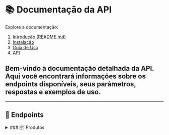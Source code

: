 # 📚 Documentação da API

Explore a documentação:

1. [Introdução (README.md)](../README.md)
2. [Instalação](INSTALL.md)
3. [Guia de Uso](USAGE.md)
4. [API](API.md)


## Bem-vindo à documentação detalhada da API. Aqui você encontrará informações sobre os endpoints disponíveis, seus parâmetros, respostas e exemplos de uso.

---
## 📂 Endpoints

<details>
  <summary>### 📦 Produtos</summary>

### 1. **[GET]/api/Clients**
#### Descrição:
Retorna a lista de recursos disponíveis.

#### Parâmetros:
- **Query Parameters (opcional):**
  - `pageNumber` (integer): Número da página. Exemplo: `1`.
  - `pageSize` (integer): Quantidade de itens por página. Exemplo: `10`.

#### Exemplo de Requisição:
```bash
curl -X GET "http://localhost:7198/api/Client?pageNumber=1&pageSize=10" -H "Accept: application/json"
```

#### **Exemplo de Retorno[200]**:
```json
{
  "pageNumber": 1,
  "pageSize": 2,
  "totalItems": 1005,
  "totalPages": 503,
  "items": [
    {
      "id": "guid-id",
      "name": "name-client",
      "email": "email-client",
      "city": "city-client",
      "pathImage": null
    },
    {
      "id": "guid-id",
      "name": "name-client",
      "email": "email-client",
      "city": "city-client",
      "pathImage": null
    },
  ]
}
```

---

### 2. **[GET]/api/Clients/{id}**
#### Descrição:
Retorna o cliente por id.

#### Parâmetros:
- **Path Parameters (obrigatório):**
  - `id` (guid): id do cliente. Exemplo: `3fa85f64-5717-4562-b3fc-2c963f66afa6`.

#### Exemplo de Requisição:
```bash
curl -X GET "http://localhost:7198/api/Clients/3fa85f64-5717-4562-b3fc-2c963f66afa6" -H "Accept: application/json"
```

#### **Exemplo de Retorno[200]:**
```json
{
  "id": "guid-id",
  "name": "name-client",
  "email": "email-client",
  "city": "city-client",
  "pathImage": null
}
```

---

### 3. **[GET]/api/Clients/{name}**
#### Descrição:
Retorna o cliente por nome. Busca cliente com nome relacionado ao parâmetro.

#### Parâmetros:
- **Path Parameters (obrigatório):**
  - `name` (string): nome do cliente. Exemplo: `Jose`.

#### Exemplo de Requisição:
```bash
curl -X GET "http://localhost:7198/api/Clients/Jose" -H "Accept: application/json"
```

#### **Exemplo de Retorno[200]:**
```json
[
    {
    "id": "guid-id",
    "name": "name-client",
    "email": "email-client",
    "city": "city-client",
    "pathImage": null
    }
]
```

---

### 4. **[Post]/api/Clients**
#### Descrição:
Cadastro de novo cliente.

#### Parâmetros:
- **Json Data (obrigatório):**
  - `name` (string): nome do cliente. Exemplo: `Jose`.
  - `email` (string): email do cliente (valor unico). Exemplo: `jose@email.com`.
  - `city` (string): cidade do cliente. Exemplo: `Curitiba`.

#### Exemplo de Requisição:
```bash
curl -X POST "http://localhost:7198/api/Clients" -H "Accept: application/json"
```

#### Exemplo de json data:
```json
{
  "name": "Jose",
  "email": "jose@email.com",
  "city": "Curitiba"
}
```

#### **Exemplo de Retorno[200]:**
```json
{
"id": "guid-id",
"name": "name-client",
"email": "email-client",
"city": "city-client",
"pathImage": null
}
```

---

### 5. **[Put]/api/Clients**
#### Descrição:
Atualizar dados do cliente.

#### Parâmetros:
- **Json Data (obrigatório):**
  - `id` (guid): id do cliente. Exemplo: `3fa85f64-5717-4562-b3fc-2c963f66afa6`.
  - `name` (string): nome do cliente. Exemplo: `Jose`.
  - `email` (string): email do cliente (valor unico). Exemplo: `jose@email.com`.
  - `city` (string): cidade do cliente. Exemplo: `Curitiba`.
  - `pathImage` (string): cidade do cliente. Exemplo: `null`.

#### Exemplo de Requisição:
```bash
curl -X PUT "http://localhost:7198/api/Clients" -H "Accept: application/json"
```

#### Exemplo de json data:
```json
{
    "id": "3fa85f64-5717-4562-b3fc-2c963f66afa6",
    "name": "Jose",
    "email": "jose@email.com",
    "city": "Curitiba",
    "pathImage": null
}
```

#### **Exemplo de Retorno[200]:**
```json
{
"id": "guid-id",
"name": "name-client",
"email": "email-client",
"city": "city-client",
"pathImage": null
}
```

---

### 6. **[Delete]/api/Clients/{id}**
#### Descrição:
Deletar cliente.

#### Parâmetros:
- **Path Parameters (obrigatório):**
  - `id` (guid): id do cliente. Exemplo: `3fa85f64-5717-4562-b3fc-2c963f66afa6`

#### Exemplo de Requisição:
```bash
curl -X DELETE "http://localhost:7198/api/Clients/3fa85f64-5717-4562-b3fc-2c963f66afa6" -H "Accept: application/json"
```

#### **Retorno[204]**

---

### 7. **[POST]/api/Clients/file**
#### Descrição:
Adicionar imagem ao cliente.

#### Parâmetros:
- **Form Data (obrigatório):**
  - `id` (guid): id do cliente. Exemplo: `3fa85f64-5717-4562-b3fc-2c963f66afa6`
  - `pathImage` (file): imagem do cliente.

#### Exemplo de Requisição:
```bash
curl -X POST "http://localhost:7198/api/Clients/" -H "Content-Type: multipart/form-data"
```

#### **Retorno[200]**
```json	
{
  "name": "3fa85f64-5717-4562-b3fc-2c963f66afa6.png",
  "type": ".png",
  "url": "http://localhost:7198/api/files/2/3fa85f64-5717-4562-b3fc-2c963f66afa6"
}
```

---

### 8. **[DELETE]/api/Clients/file**
#### Descrição:
Deletar imagem do cliente.

#### Parâmetros:
- **Path Parameters (obrigatório):**
  - `id` (guid): id do cliente. Exemplo: `3fa85f64-5717-4562-b3fc-2c963f66afa6`

#### Exemplo de Requisição:
```bash
curl -X DELETE "http://localhost:7198/api/Clients/7cf63a1b-4317-4df1-b401-265f0be742df" -H "Accept: application/json"
```

#### **Retorno[204]**

---

</details>